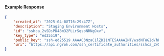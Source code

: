 <!-- Code generated for API Clients. DO NOT EDIT. -->

#### Example Response

```json
{
	"created_at": "2025-04-08T16:29:47Z",
	"description": "Staging Environment Hosts",
	"id": "sshca_2vSDsPD48m32PLLrSqsoNRNgOxv",
	"key_type": "ed25519",
	"public_key": "ssh-ed25519 AAAAC3NzaC1lZDI1NTE5AAAAINT/wsdNTWGId/hPqfaQOpVbq+jEpSYB8O9PR5XUuHrl",
	"uri": "https://api.ngrok.com/ssh_certificate_authorities/sshca_2vSDsPD48m32PLLrSqsoNRNgOxv"
}
```
